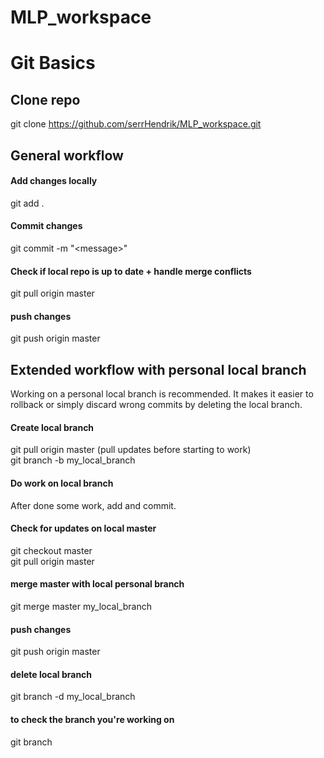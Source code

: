 # MLP_workspace

# Git Basics
## Clone repo
git clone https://github.com/serrHendrik/MLP_workspace.git

## General workflow
#### Add changes locally
git add .
#### Commit changes
git commit -m "\<message\>"
#### Check if local repo is up to date + handle merge conflicts
git pull origin master
#### push changes
git push origin master


## Extended workflow with personal local branch
Working on a personal local branch is recommended. It makes it easier to rollback or simply discard wrong commits by deleting the local branch.
#### Create local branch
git pull origin master (pull updates before starting to work) <br />
git branch -b my_local_branch
#### Do work on local branch
After done some work, add and commit.
#### Check for updates on local master
git checkout master <br />
git pull origin master
#### merge master with local personal branch
git merge master my_local_branch
#### push changes
git push origin master
#### delete local branch
git branch -d my_local_branch
#### to check the branch you're working on
git branch
